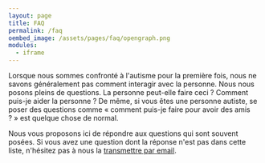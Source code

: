 ```yaml
---
layout: page
title: FAQ
permalink: /faq
oembed_image: /assets/pages/faq/opengraph.png
modules:
  - iframe
---
```


Lorsque nous sommes confronté à l'autisme pour la première fois, nous ne savons généralement pas comment interagir avec la personne. Nous nous posons pleins de questions. La personne peut-elle faire ceci&nbsp;? Comment puis-je aider la personne&nbsp;?
De même, si vous êtes une personne autiste, se poser des questions comme «&nbsp;comment puis-je faire pour avoir des amis ?&nbsp;» est quelque chose de normal.

Nous vous proposons ici de répondre aux questions qui sont souvent posées.
Si vous avez une question dont la réponse n'est pas dans cette liste, n'hésitez pas à nous la [transmettre par email](/a-propos#nous-contacter).

<div class="center">
 <amp-iframe width="800" height="600" sandbox="allow-scripts allow-top-navigation" src="https://storage.confais.org/html/faq.html" scrolling="no">
  <amp-img layout="fill" src="{{ site.amp_img_cache_url }}/html/faq.png" placeholder></amp-img>
 </amp-iframe>
</div>



